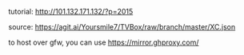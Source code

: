 tutorial: http://101.132.171.132/?p=2015

source: https://agit.ai/Yoursmile7/TVBox/raw/branch/master/XC.json

to host over gfw, you can use https://mirror.ghproxy.com/
